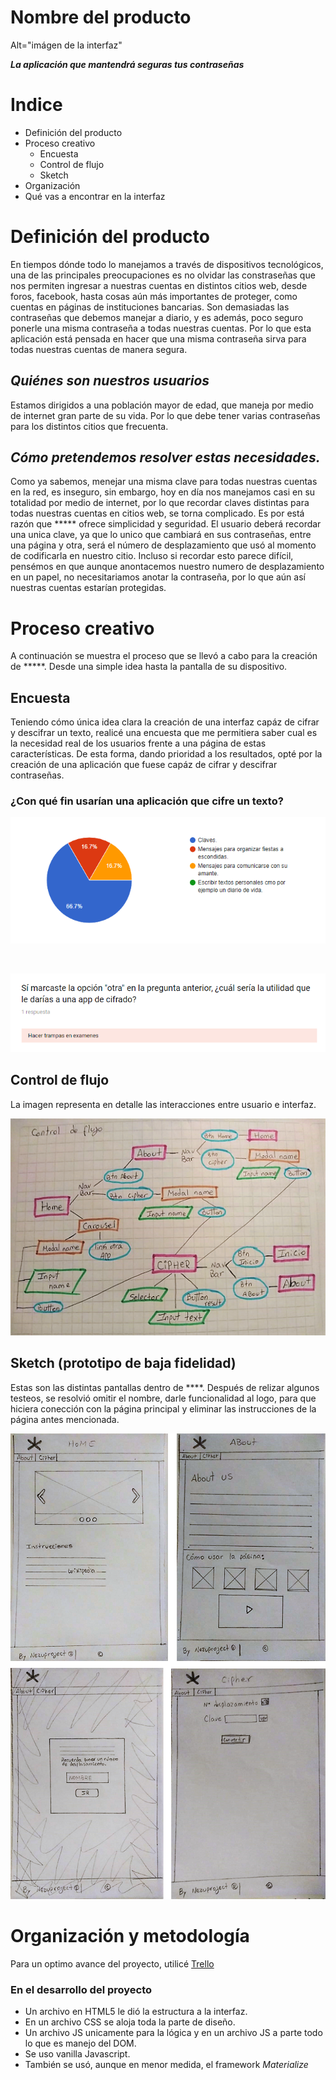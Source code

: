 # Nombre del producto

Alt="imágen de la interfaz"

 ***La aplicación que mantendrá seguras tus contraseñas***
 
# Indice

* Definición del producto
* Proceso creativo
	* Encuesta
	* Control de flujo
	* Sketch 
* Organización
* Qué vas a encontrar en la interfaz

# Definición del producto

En tiempos dónde todo lo manejamos a través de dispositivos tecnológicos, una de las principales preocupaciones es no olvidar las constraseñas que nos permiten ingresar a nuestras cuentas en distintos citios web, desde foros, facebook, hasta cosas aún más importantes de proteger, como cuentas en páginas de instituciones bancarias. Son demasiadas las contraseñas que debemos manejar a diario, y es además, poco seguro ponerle una misma contraseña a todas nuestras cuentas.
Por lo que esta aplicación está pensada en hacer que una misma contraseña sirva para todas nuestras cuentas de manera segura.

## *Quiénes son nuestros usuarios*

Estamos dirigidos a una población mayor de edad, que maneja por medio de internet  gran parte de su vida. Por lo que debe tener varias contraseñas para los distintos citios que frecuenta.

## *Cómo pretendemos resolver estas necesidades.*

Como ya sabemos, menejar una misma clave para todas nuestras cuentas en la red, es inseguro, sin embargo, hoy en día nos manejamos casi en su totalidad por medio de internet, por lo que recordar claves distintas para todas nuestras cuentas en citios web, se torna complicado. Es por está razón que ***** ofrece simplicidad y seguridad.
El usuario deberá recordar una unica clave, ya que lo unico que cambiará en sus contraseñas, entre una página y otra, será el número de desplazamiento que usó al momento de codificarla en nuestro citio.
Incluso si recordar esto parece difícil, pensémos en que aunque anontacemos nuestro numero de desplazamiento en un papel, no necesitariamos anotar la contraseña, por lo que aún así nuestras cuentas estarían protegidas.

# Proceso creativo

A continuación se muestra el proceso que se llevó a cabo para la creación de *****. Desde una simple idea hasta la pantalla de su dispositivo.

## Encuesta

Teniendo cómo única idea clara la creación de una interfaz capáz de cifrar y descifrar un texto, realicé una encuesta que me permitiera saber cual es la necesidad real de los usuarios frente a una página de estas características. De esta forma, dando prioridad a los resultados, opté por la creación de una aplicación que fuese capáz de cifrar y descifrar contraseñas.

### **¿Con qué fin usarían una aplicación que cifre un texto?**

![Encuesta que define el uso de la app](/img/encuesta-uso-app.png)

<br>

![Otro uso de una app de cifrado](/img/otra-opcion-de-uso.png)

## Control de flujo
La imagen representa en detalle las interacciones entre usuario e interfaz.

![control de flujo](/img/control-de-flujo.png)

## Sketch (prototipo de baja fidelidad)
Estas son las distintas pantallas dentro de ****.
Después de relizar algunos testeos, se resolvió omitir el nombre, darle funcionalidad al logo, para que hiciera conección con la página principal y eliminar las instrucciones de la página antes mencionada.

![Pantalla del home](/img/sketch.png)

# Organización y metodología

Para un optimo avance del proyecto, utilicé [Trello](https://trello.com/b/CQygonll/cipher-009)

### **En el desarrollo del proyecto**
* Un archivo en HTML5 le dió la estructura a la interfaz.
* En un archivo CSS se aloja toda la parte de diseño.
* Un archivo JS unicamente para la lógica y en un archivo JS a parte todo lo que es manejo del DOM.
* Se uso vanilla Javascript.
* También se usó, aunque en menor medida, el framework *Materialize*